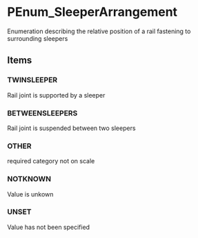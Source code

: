 # PEnum_SleeperArrangement

Enumeration describing the relative position of a rail fastening to surrounding sleepers
<!-- end of short definition -->

## Items

### TWINSLEEPER
Rail joint is supported by a sleeper

### BETWEENSLEEPERS
Rail joint is suspended between two sleepers

### OTHER
required category not on scale

### NOTKNOWN
Value is unkown

### UNSET
Value has not been specified
